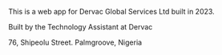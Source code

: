 This is a web app for Dervac Global Services Ltd built in 2023.


Built by the Technology Assistant at Dervac
<!-- SANNI Hammed -->


76, Shipeolu Street. Palmgroove, Nigeria